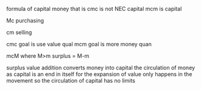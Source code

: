 formula of capital
money that is cmc is not NEC capital
mcm is capital

Mc
purchasing

cm
selling

cmc goal is use value qual
mcm goal is more money quan

mcM
where M>m
surplus = M-m

surplus value addition converts money into capital
the circulation of money as capital is an end in itself for the expansion of value only happens in the movement so the circulation of capital has no limits



